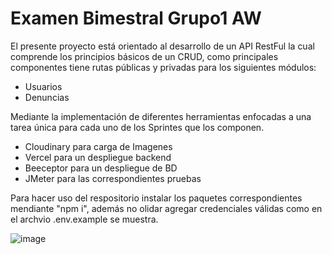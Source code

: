 
# Examen Bimestral Grupo1 AW

El presente proyecto está orientado al desarrollo de un API RestFul la cual comprende los principios básicos de un CRUD, como principales componentes tiene rutas públicas y privadas para los siguientes módulos: 

- Usuarios
- Denuncias

Mediante la implementación de diferentes herramientas enfocadas a una tarea única para cada uno de los Sprintes que los componen.
- Cloudinary para carga de Imagenes
- Vercel para un despliegue backend
- Beeceptor para un despliegue de BD
- JMeter para las correspondientes pruebas

Para hacer uso del respositorio instalar los paquetes correspondientes mendiante "npm i", además no olidar agregar credenciales válidas como en el archvio .env.example se muestra.

![image](https://github.com/user-attachments/assets/d9682733-2aa5-45bc-9918-c0819ac6161e)








